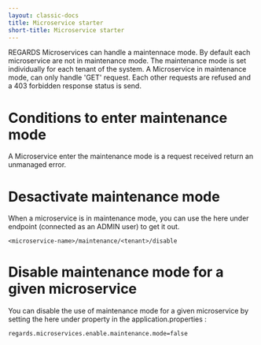 ```yaml
---
layout: classic-docs
title: Microservice starter
short-title: Microservice starter
---
```


REGARDS Microservices can handle a maintennace mode. By default each microservice are not in maintenance mode.
The maintenance mode is set individually for each tenant of the system.
A Microservice in maintenance mode, can only handle 'GET' request. Each other requests are refused and a 403 forbidden response status is send.

# Conditions to enter maintenance mode

A Microservice enter the maintenance mode is a request received return an unmanaged error.

# Desactivate maintenance mode

When a microservice is in maintenance mode, you can use the here under endpoint (connected as an ADMIN user) to get it out.
```properties
<microservice-name>/maintenance/<tenant>/disable
```

# Disable maintenance mode for a given microservice

You can disable the use of maintenance mode for a given microservice by setting the here under property in the application.properties :
```properties
regards.microservices.enable.maintenance.mode=false
```